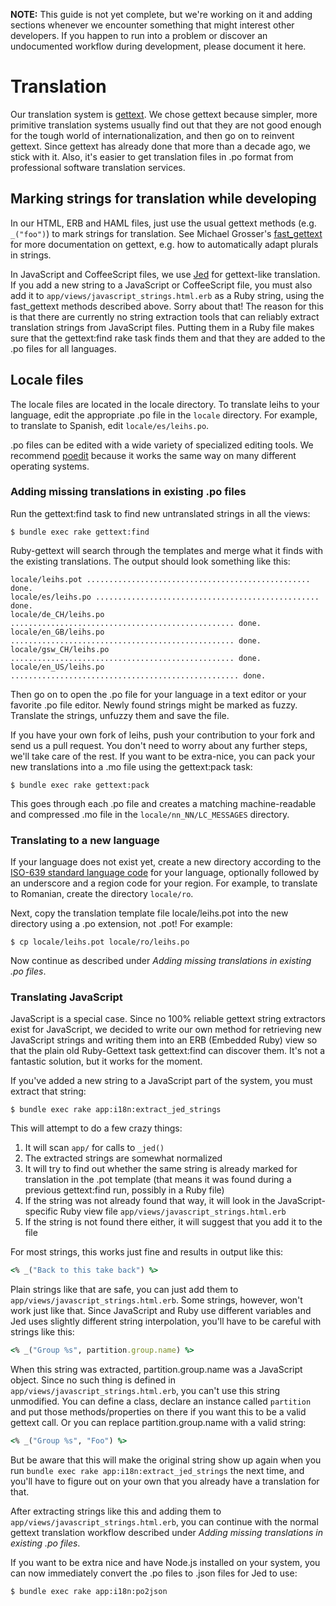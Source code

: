 **NOTE:** This guide is not yet complete, but we're working on it and adding sections whenever we encounter something that might interest other developers. If you happen to run into a problem or discover an undocumented workflow during development, please document it here.


# Translation

Our translation system is [gettext](http://www.gnu.org/software/gettext/). We chose gettext because simpler, more primitive translation systems usually find out that they are not good enough for the tough world of internationalization, and then go on to reinvent gettext. Since gettext has already done that more than a decade ago, we stick with it. Also, it's easier to get translation files in .po format from professional software translation services.

## Marking strings for translation while developing

In our HTML, ERB and HAML files, just use the usual gettext methods (e.g. `_("foo")`) to mark strings for translation. See Michael Grosser's [fast_gettext](https://github.com/grosser/fast_gettext) for more documentation on gettext, e.g. how to automatically adapt plurals in strings.

In JavaScript and CoffeeScript files, we use [Jed](http://slexaxton.github.com/Jed/) for gettext-like translation. If you add a new string to a JavaScript or CoffeeScript file, you must also add it to `app/views/javascript_strings.html.erb` as a Ruby string, using the fast_gettext methods described above. Sorry about that! The reason for this is that there are currently no string extraction tools that can reliably extract translation strings from JavaScript files. Putting them in a Ruby file makes sure that the gettext:find rake task finds them and that they are added to the .po files for all languages.

## Locale files

The locale files are located in the locale directory. To translate leihs to your language, edit the appropriate .po file in the `locale` directory. For example, to translate to Spanish, edit `locale/es/leihs.po`.

.po files can be edited with a wide variety of specialized editing tools. We recommend [poedit](http://www.poedit.net/) because it works the same way on many different operating systems.

### Adding missing translations in existing .po files

Run the gettext:find task to find new untranslated strings in all the views:

    $ bundle exec rake gettext:find

Ruby-gettext will search through the templates and merge what it finds with the existing translations. The output should look something like this:

    locale/leihs.pot .................................................. done.
    locale/es/leihs.po .................................................. done.
    locale/de_CH/leihs.po .................................................. done.
    locale/en_GB/leihs.po .................................................. done.
    locale/gsw_CH/leihs.po .................................................. done.
    locale/en_US/leihs.po ................................................... done.

Then go on to open the .po file for your language in a text editor or your favorite .po file editor. Newly found strings might be marked as fuzzy. Translate the strings, unfuzzy them and save the file.

If you have your own fork of leihs, push your contribution to your fork and send us a pull request. You don't need to worry about any further steps, we'll take care of the rest. If you want to be extra-nice, you can pack your new translations into a .mo file using the gettext:pack task:

    $ bundle exec rake gettext:pack
    
This goes through each .po file and creates a matching machine-readable and compressed .mo file in the `locale/nn_NN/LC_MESSAGES` directory.

### Translating to a new language

If your language does not exist yet, create a new directory according to the [ISO-639 standard language code](http://en.wikipedia.org/wiki/List_of_ISO_639-1_codes) for your language, optionally followed by an underscore and a region code for your region. For example, to translate to Romanian, create the directory `locale/ro`.

Next, copy the translation template file locale/leihs.pot into the new directory using a .po extension, not .pot! For example:

    $ cp locale/leihs.pot locale/ro/leihs.po

Now continue as described under _Adding missing translations in existing .po files_.

### Translating JavaScript

JavaScript is a special case. Since no 100% reliable gettext string extractors exist for JavaScript, we decided to write our own method for retrieving new JavaScript strings and writing them into an ERB (Embedded Ruby) view so that the plain old Ruby-Gettext task gettext:find can discover them. It's not a fantastic solution, but it works for the moment.

If you've added a new string to a JavaScript part of the system, you must extract that string:

    $ bundle exec rake app:i18n:extract_jed_strings
    
This will attempt to do a few crazy things:

1. It will scan `app/` for calls to `_jed()`
1. The extracted strings are somewhat normalized
1. It will try to find out whether the same string is already marked for translation in the .pot template (that means it was found during a previous gettext:find run, possibly in a Ruby file)
1. If the string was not already found that way, it will look in the JavaScript-specific Ruby view file `app/views/javascript_strings.html.erb`
1. If the string is not found there either, it will suggest that you add it to the file

For most strings, this works just fine and results in output like this:

```ruby
<% _("Back to this take back") %>
```

Plain strings like that are safe, you can just add them to `app/views/javascript_strings.html.erb`.  Some strings, however, won't work just like that. Since JavaScript and Ruby use different variables and Jed uses slightly different string interpolation, you'll have to be careful with strings like this:

```ruby
<% _("Group %s", partition.group.name) %>
```

When this string was extracted, partition.group.name was a JavaScript object. Since no such thing is defined in `app/views/javascript_strings.html.erb`, you can't use this string unmodified. You can define a class, declare an instance called `partition` and put those methods/properties on there if you want this to be a valid gettext call. Or you can replace partition.group.name with a valid string:

```ruby
<% _("Group %s", "Foo") %>
```

But be aware that this will make the original string show up again when you run `bundle exec rake app:i18n:extract_jed_strings` the next time, and you'll have to figure out on your own that you already have a translation for that.

After extracting strings like this and adding them to `app/views/javascript_strings.html.erb`, you can continue with the normal gettext translation workflow described under _Adding missing translations in existing .po files_.

If you want to be extra nice and have Node.js installed on your system, you can now immediately convert the .po files to .json files for Jed to use:

    $ bundle exec rake app:i18n:po2json
